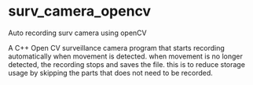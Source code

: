 # surv_camera_opencv
Auto recording surv camera using openCV


A C++ Open CV surveillance camera program that starts recording automatically when movement is detected. when movement is no longer detected, the recording stops and saves the file.
this is to reduce storage usage by skipping the parts that does not need to be recorded.